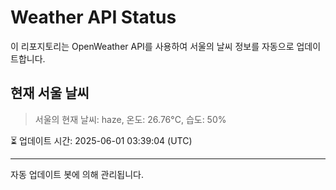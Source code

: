 
# Weather API Status

이 리포지토리는 OpenWeather API를 사용하여 서울의 날씨 정보를 자동으로 업데이트합니다.

## 현재 서울 날씨
> 서울의 현재 날씨: haze, 온도: 26.76°C, 습도: 50%

⏳ 업데이트 시간: 2025-06-01 03:39:04 (UTC)

---
자동 업데이트 봇에 의해 관리됩니다.
